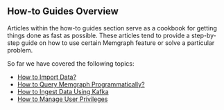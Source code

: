 ## How-to Guides Overview

Articles within the how-to guides section serve as a cookbook for getting
things done as fast as possible. These articles tend to provide a step-by-step
guide on how to use certain Memgraph feature or solve a particular problem.

So far we have covered the following topics:

  * [How to Import Data?](import-tools.md)
  * [How to Query Memgraph Programmatically?](query-memgraph-programmatically.md)
  * [How to Ingest Data Using Kafka](ingest-data-using-kafka.md)
  * [How to Manage User Privileges](manage-user-privileges.md)
